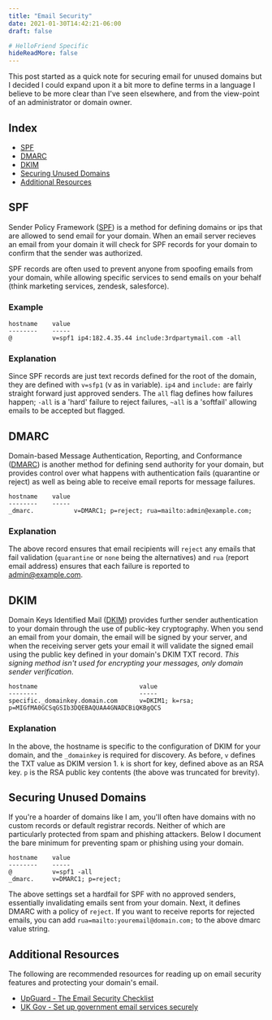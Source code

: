 ```yaml
---
title: "Email Security"
date: 2021-01-30T14:42:21-06:00
draft: false

# HelloFriend Specific
hideReadMore: false
---
```


This post started as a quick note for securing email for unused domains but I decided I could expand upon it a bit more to define terms in a language I believe to be more clear than I've seen elsewhere, and from the view-point of an administrator or domain owner.

## Index
* [SPF](#spf)
* [DMARC](#dmarc)
* [DKIM](#dkim)
* [Securing Unused Domains](#securing-unused-domains)
* [Additional Resources](#additional-resources)

## SPF

Sender Policy Framework ([SPF](https://www.dmarcanalyzer.com/spf/)) is a method for defining domains or ips that are allowed to send email for your domain. When an email server recieves an email from your domain it will check for SPF records for your domain to confirm that the sender was authorized.

SPF records are often used to prevent anyone from spoofing emails from your domain, while allowing specific services to send emails on your behalf (think marketing services, zendesk, salesforce).

### Example
```
hostname    value
--------    -----
@           v=spf1 ip4:182.4.35.44 include:3rdpartymail.com -all
```

### Explanation
Since SPF records are just text records defined for the root of the domain, they are defined with `v=sfp1` (v as in variable). `ip4` and `include:` are fairly straight forward just approved senders. The `all` flag defines how failures happen; `-all` is a 'hard' failure to reject failures, `~all` is a 'softfail' allowing emails to be accepted but flagged.


## DMARC
Domain-based Message Authentication, Reporting, and Conformance ([DMARC](https://mxtoolbox.com/dmarc/details/what-is-a-dmarc-record)) is another method for defining send authority for your domain, but provides control over what happens with authentication fails (quarantine or reject) as well as being able to receive email reports for message failures.

```
hostname    value
--------    -----
_dmarc.           v=DMARC1; p=reject; rua=mailto:admin@example.com;

```

### Explanation
The above record ensures that email recipients will `reject` any emails that fail validation (`quarantine` or `none` being the alternatives) and `rua` (report email address) ensures that each failure is reported to admin@example.com.

## DKIM
Domain Keys Identified Mail ([DKIM](https://postmarkapp.com/guides/dkim)) provides further sender authentication to your domain through the use of public-key cryptography. When you send an email from your domain, the email will be signed by your server, and when the receiving server gets your email it will validate the signed email using the public key defined in your domain's DKIM TXT record. *This signing method isn't used for encrypting your messages, only domain sender verification*.

```
hostname                            value
--------                            -----
specific._domainkey.domain.com      v=DKIM1; k=rsa; p=MIGfMA0GCSqGSIb3DQEBAQUAA4GNADCBiQKBgQCS
```

### Explanation
In the above, the hostname is specific to the configuration of DKIM for your domain, and the `_domainkey` is required for discovery. As before, `v` defines the TXT value as DKIM version 1. `k` is short for key, defined above as an RSA key. `p` is the RSA public key contents (the above was truncated for brevity).


## Securing Unused Domains
If you're a hoarder of domains like I am, you'll often have domains with no custom records or default registrar records. Neither of which are particularly protected from spam and phishing attackers. Below I document the bare minimum for preventing spam or phishing using your domain. 

```
hostname    value
--------    -----
@           v=spf1 -all
_dmarc.     v=DMARC1; p=reject;
```

The above settings set a hardfail for SPF with no approved senders, essentially invalidating emails sent from your domain. Next, it defines DMARC with a policy of `reject`. If you want to receive reports for rejected emails, you can add `rua=mailto:youremail@domain.com;` to the above dmarc value string.



## Additional Resources

The following are recommended resources for reading up on email security features and protecting your domain's email.

* [UpGuard - The Email Security Checklist](https://www.upguard.com/blog/the-email-security-checklist)
* [UK Gov - Set up government email services securely](https://www.gov.uk/guidance/set-up-government-email-services-securely)
